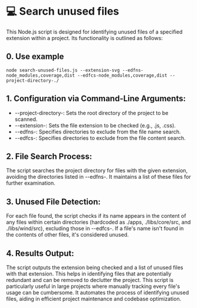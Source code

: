 # 💻 Search unused files
This Node.js script is designed for identifying unused files of a specified extension within a project. Its functionality is outlined as follows:

## 0. Use example
```node search-unused-files.js --extension-svg --edfns-node_modules,coverage,dist --edfcs-node_modules,coverage,dist --project-directory-./```

## 1. Configuration via Command-Line Arguments:

- --project-directory-: Sets the root directory of the project to be scanned.
- --extension-: Sets the file extension to be checked (e.g., .js, .css).
- --edfns-: Specifies directories to exclude from the file name search.
- --edfcs-: Specifies directories to exclude from the file content search.

## 2. File Search Process:

The script searches the project directory for files with the given extension, avoiding the directories listed in --edfns-.
It maintains a list of these files for further examination.

## 3. Unused File Detection:

For each file found, the script checks if its name appears in the content of any files within certain directories (hardcoded as ./apps, ./libs/core/src, and ./libs/wind/src), excluding those in --edfcs-.
If a file's name isn't found in the contents of other files, it's considered unused.

## 4. Results Output:

The script outputs the extension being checked and a list of unused files with that extension.
This helps in identifying files that are potentially redundant and can be removed to declutter the project.
This script is particularly useful in large projects where manually tracking every file's usage can be cumbersome. It automates the process of identifying unused files, aiding in efficient project maintenance and codebase optimization.
